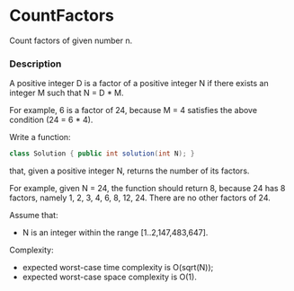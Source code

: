 # CountFactors

Count factors of given number n.

### Description

A positive integer D is a factor of a positive integer N if there exists an integer M such that N = D * M.

For example, 6 is a factor of 24, because M = 4 satisfies the above condition (24 = 6 * 4).

Write a function:

```java
class Solution { public int solution(int N); }
```

that, given a positive integer N, returns the number of its factors.

For example, given N = 24, the function should return 8, because 24 has 8 factors, namely 1, 2, 3, 4, 6, 8, 12, 24. There are no other factors of 24.

Assume that:

- N is an integer within the range [1..2,147,483,647].

Complexity:

- expected worst-case time complexity is O(sqrt(N));
- expected worst-case space complexity is O(1).
